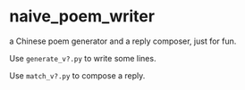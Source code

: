 # naive_poem_writer
a Chinese poem generator and a reply composer, just for fun.

Use ```generate_v?.py``` to write some lines.

Use ```match_v?.py``` to compose a reply. 